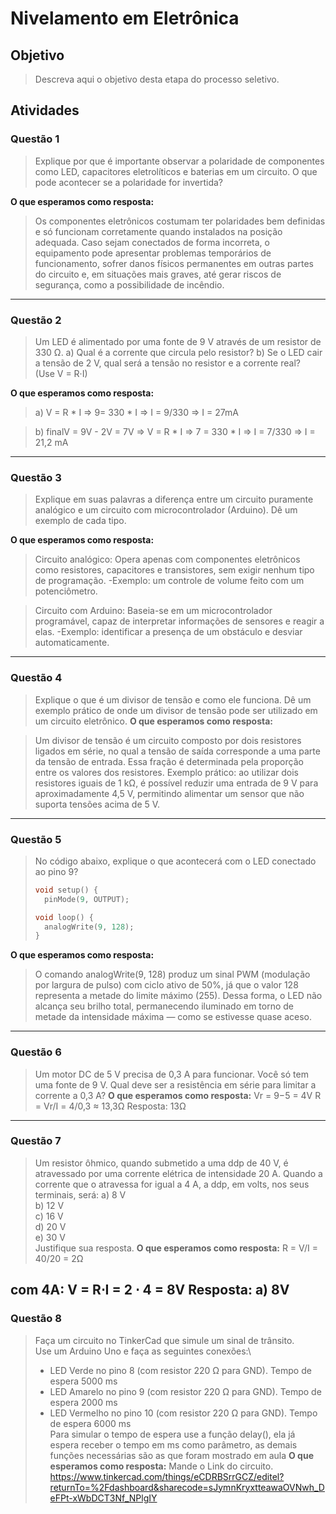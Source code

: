 # Nivelamento em Eletrônica

## Objetivo

> Descreva aqui o objetivo desta etapa do processo seletivo.
## Atividades

### Questão 1

> Explique por que é importante observar a polaridade de componentes como LED, capacitores eletrolíticos e baterias em um circuito. O que pode acontecer se a polaridade for invertida?

**O que esperamos como resposta:**

> Os componentes eletrônicos costumam ter polaridades bem definidas e só funcionam corretamente quando instalados na posição adequada. Caso sejam conectados de forma incorreta, o equipamento pode apresentar problemas temporários de funcionamento, sofrer danos físicos permanentes em outras partes do circuito e, em situações mais graves, até gerar riscos de segurança, como a possibilidade de incêndio.
---

### Questão 2

> Um LED é alimentado por uma fonte de 9 V através de um resistor de 330 Ω.
 a) Qual é a corrente que circula pelo resistor?
 b) Se o LED cair a tensão de 2 V, qual será a tensão no resistor e a corrente real?\
(Use V = R·I)

**O que esperamos como resposta:**

> a)   V = R * I => 9= 330 * I => I = 9/330 => I = 27mA

> b)  finalV = 9V - 2V = 7V =>
      V = R * I => 7 = 330 * I => I = 7/330 => I = 21,2 mA

---
### Questão 3

>  Explique em suas palavras a diferença entre um circuito puramente analógico e um circuito com microcontrolador (Arduino).
Dê um exemplo de cada tipo.

**O que esperamos como resposta:**

> Circuito analógico: Opera apenas com componentes eletrônicos como resistores, capacitores e transistores, sem exigir nenhum tipo de programação. 
>-Exemplo: um controle de volume feito com um potenciômetro.

>Circuito com Arduino: Baseia-se em um microcontrolador programável, capaz de interpretar informações de sensores e reagir a elas. 
>-Exemplo: identificar a presença de um obstáculo e desviar automaticamente.

---
### Questão 4

>  Explique o que é um divisor de tensão e como ele funciona. Dê um exemplo prático de onde um divisor de tensão pode ser utilizado em um circuito eletrônico.
**O que esperamos como resposta:**

> Um divisor de tensão é um circuito composto por dois resistores ligados em série, no qual a tensão de saída corresponde a uma parte da tensão de entrada. Essa fração é determinada pela proporção entre os valores dos resistores.
Exemplo prático: ao utilizar dois resistores iguais de 1 kΩ, é possível reduzir uma entrada de 9 V para aproximadamente 4,5 V, permitindo alimentar um sensor que não suporta tensões acima de 5 V.

---
### Questão 5

> No código abaixo, explique o que acontecerá com o LED conectado ao pino 9?
> ```cpp
> void setup() {
>   pinMode(9, OUTPUT);
> 
> void loop() {
>   analogWrite(9, 128);
> }
> ```
 
**O que esperamos como resposta:**
> O comando analogWrite(9, 128) produz um sinal PWM (modulação por largura de pulso) com ciclo ativo de 50%, já que o valor 128 representa a metade do limite máximo (255). Dessa forma, o LED não alcança seu brilho total, permanecendo iluminado em torno de metade da intensidade máxima — como se estivesse quase aceso.
---
### Questão 6
> Um motor DC de 5 V precisa de 0,3 A para funcionar. Você só tem uma fonte de 9 V. Qual deve ser a resistência em série para limitar a corrente a 0,3 A?
**O que esperamos como resposta:**
> Vr​ = 9−5 = 4V
R = Vr/I ​​= 4/0,3 ​≈ 13,3Ω
Resposta: 13Ω
---
### Questão 7
> Um resistor ôhmico, quando submetido a uma ddp de 40 V, é atravessado por uma corrente elétrica de intensidade 20 A. Quando a corrente que o atravessa for igual a 4 A, a ddp, em volts, nos seus terminais, será:
> a) 8 V\
> b) 12 V\
> c) 16 V\
> d) 20 V\
> e) 30 V\
> Justifique sua resposta.
**O que esperamos como resposta:**
> R = V/I ​= 40/20 ​= 2Ω

com 4A:
V = R⋅I = 2 ⋅ 4 = 8V
Resposta: a) 8V
---
### Questão 8
>Faça um circuito no TinkerCad que simule um sinal de trânsito.\
Use um Arduino Uno e faça as seguintes conexões:\
> * LED Verde no pino 8 (com resistor 220 Ω para GND). Tempo de espera 5000 ms
> * LED Amarelo no pino 9 (com resistor 220 Ω para GND). Tempo de espera 2000 ms
> * LED Vermelho no pino 10 (com resistor 220 Ω para GND). Tempo de espera 6000 ms\
Para simular o tempo de espera use a função delay(), ela já espera receber o tempo em ms como parâmetro, as demais funções necessárias são as que foram mostrado em aula
**O que esperamos como resposta:**
> Mande o Link do circuito.
https://www.tinkercad.com/things/eCDRBSrrGCZ/editel?returnTo=%2Fdashboard&sharecode=sJymnKryxtteawaOVNwh_DeFPt-xWbDCT3Nf_NPlgIY